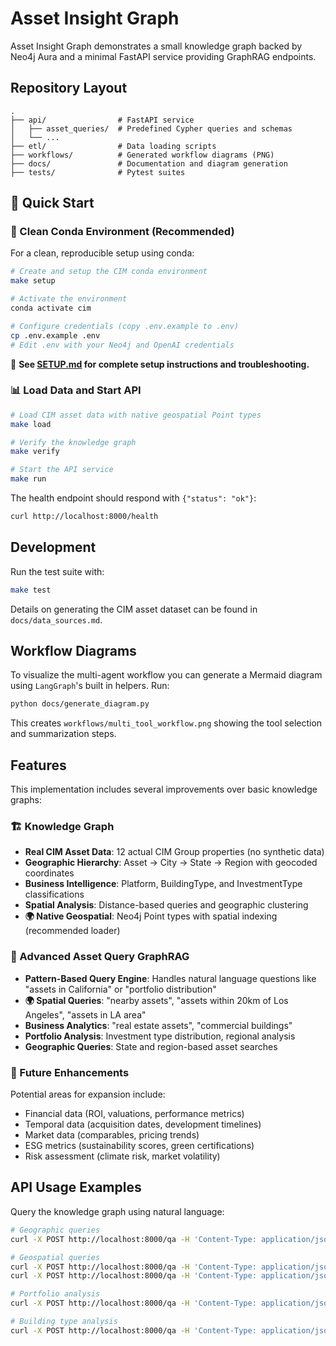 # Asset Insight Graph

Asset Insight Graph demonstrates a small knowledge graph backed by Neo4j Aura and a minimal FastAPI service providing GraphRAG endpoints.

## Repository Layout

```text
.
├── api/                # FastAPI service
│   ├── asset_queries/  # Predefined Cypher queries and schemas
│   └── ...
├── etl/                # Data loading scripts
├── workflows/          # Generated workflow diagrams (PNG)
├── docs/               # Documentation and diagram generation
├── tests/              # Pytest suites
```


## 🚀 Quick Start

### 🐍 Clean Conda Environment (Recommended)

For a clean, reproducible setup using conda:

```bash
# Create and setup the CIM conda environment
make setup

# Activate the environment  
conda activate cim

# Configure credentials (copy .env.example to .env)
cp .env.example .env
# Edit .env with your Neo4j and OpenAI credentials
```

📖 **See [SETUP.md](SETUP.md) for complete setup instructions and troubleshooting.**

### 📊 Load Data and Start API

```bash
# Load CIM asset data with native geospatial Point types
make load

# Verify the knowledge graph
make verify

# Start the API service
make run
```

The health endpoint should respond with `{"status": "ok"}`:

```bash
curl http://localhost:8000/health
```

## Development

Run the test suite with:

```bash
make test
```

Details on generating the CIM asset dataset can be found in
`docs/data_sources.md`.

## Workflow Diagrams

To visualize the multi-agent workflow you can generate a Mermaid diagram
using `LangGraph`'s built in helpers. Run:

```bash
python docs/generate_diagram.py
```

This creates `workflows/multi_tool_workflow.png` showing the tool selection
and summarization steps.

## Features

This implementation includes several improvements over basic knowledge graphs:

### 🏗️ Knowledge Graph
- **Real CIM Asset Data**: 12 actual CIM Group properties (no synthetic data)
- **Geographic Hierarchy**: Asset → City → State → Region with geocoded coordinates
- **Business Intelligence**: Platform, BuildingType, and InvestmentType classifications
- **Spatial Analysis**: Distance-based queries and geographic clustering
- **🌍 Native Geospatial**: Neo4j Point types with spatial indexing (recommended loader)

### 🤖 Advanced Asset Query GraphRAG
- **Pattern-Based Query Engine**: Handles natural language questions like "assets in California" or "portfolio distribution"
- **🌍 Spatial Queries**: "nearby assets", "assets within 20km of Los Angeles", "assets in LA area"
- **Business Analytics**: "real estate assets", "commercial buildings"
- **Portfolio Analysis**: Investment type distribution, regional analysis
- **Geographic Queries**: State and region-based asset searches

### 🚀 Future Enhancements
Potential areas for expansion include:
- Financial data (ROI, valuations, performance metrics)
- Temporal data (acquisition dates, development timelines)
- Market data (comparables, pricing trends)
- ESG metrics (sustainability scores, green certifications)
- Risk assessment (climate risk, market volatility)

## API Usage Examples

Query the knowledge graph using natural language:

```bash
# Geographic queries
curl -X POST http://localhost:8000/qa -H 'Content-Type: application/json' -d '{"question": "assets in California"}'

# Geospatial queries
curl -X POST http://localhost:8000/qa -H 'Content-Type: application/json' -d '{"question": "assets within 20km of Los Angeles"}'
curl -X POST http://localhost:8000/qa -H 'Content-Type: application/json' -d '{"question": "assets in LA area"}'

# Portfolio analysis  
curl -X POST http://localhost:8000/qa -H 'Content-Type: application/json' -d '{"question": "portfolio distribution"}'

# Building type analysis
curl -X POST http://localhost:8000/qa -H 'Content-Type: application/json' -d '{"question": "commercial buildings"}'
```
